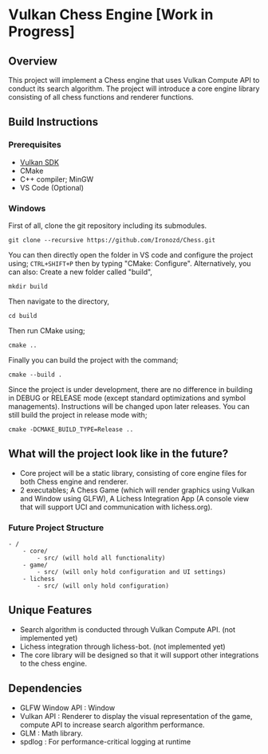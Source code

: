 # Vulkan Chess Engine [Work in Progress]

## Overview
This project will implement a Chess engine that uses Vulkan Compute API to conduct its search algorithm. The project will introduce a core engine library consisting of all chess functions and renderer functions.

## Build Instructions
### Prerequisites
- [Vulkan SDK](https://vulkan.lunarg.com/sdk/home)
- CMake
- C++ compiler; MinGW
- VS Code (Optional)
### Windows
First of all, clone the git repository including its submodules.
```
git clone --recursive https://github.com/Ironozd/Chess.git
```
You can then directly open the folder in VS code and configure the project using; `CTRL+SHIFT+P` then by typing "CMake: Configure".
Alternatively, you can also:
Create a new folder called "build",
```
mkdir build
```
Then navigate to the directory,
```
cd build
```
Then run CMake using;
```
cmake ..
```
Finally you can build the project with the command;
```
cmake --build .
```
Since the project is under development, there are no difference in building in DEBUG or RELEASE mode (except standard optimizations and symbol managements). Instructions will be changed upon later releases.
You can still build the project in release mode with;
```
cmake -DCMAKE_BUILD_TYPE=Release ..
```
## What will the project look like in the future?
- Core project will be a static library, consisting of core engine files for both Chess engine and renderer.
- 2 executables; A Chess Game (which will render graphics using Vulkan and Window using GLFW), A Lichess Integration App (A console view that will support UCI and communication with lichess.org).

### Future Project Structure
    - /
        - core/
            - src/ (will hold all functionality)
        - game/
            - src/ (will only hold configuration and UI settings)
        - lichess
            - src/ (will only hold configuration)

## Unique Features
- Search algorithm is conducted through Vulkan Compute API. (not implemented yet)
- Lichess integration through lichess-bot. (not implemented yet)
- The core library will be designed so that it will support other integrations to the chess engine.

## Dependencies
- GLFW Window API : Window
- Vulkan API : Renderer to display the visual representation of the game, compute API to increase search algorithm performance.
- GLM : Math library.
- spdlog : For performance-critical logging at runtime